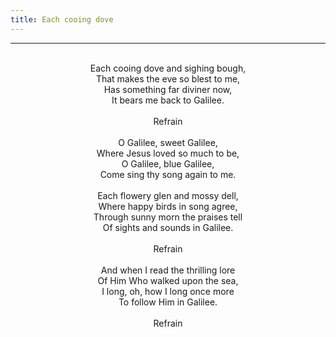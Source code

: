 ```yaml
---
title: Each cooing dove
---
```


---
<center>
<br/>
Each cooing dove and sighing bough,<br/>
That makes the eve so blest to me,<br/>
Has something far diviner now,<br/>
It bears me back to Galilee.<br/>
<br/>
Refrain<br/>
<br/>
O Galilee, sweet Galilee,<br/>
Where Jesus loved so much to be,<br/>
O Galilee, blue Galilee,<br/>
Come sing thy song again to me.<br/>
<br/>
Each flowery glen and mossy dell,<br/>
Where happy birds in song agree,<br/>
Through sunny morn the praises tell<br/>
Of sights and sounds in Galilee.<br/>
<br/>
Refrain<br/>
<br/>
And when I read the thrilling lore<br/>
Of Him Who walked upon the sea,<br/>
I long, oh, how I long once more<br/>
To follow Him in Galilee.<br/>
<br/>
Refrain<br/>

</center>